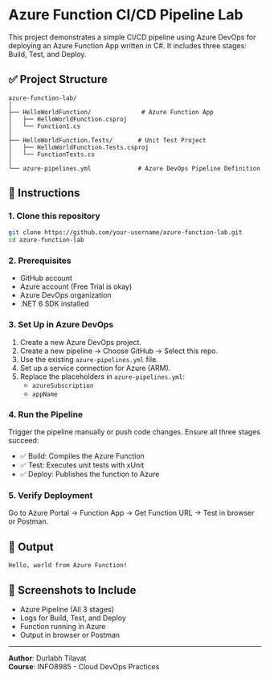 
# Azure Function CI/CD Pipeline Lab

This project demonstrates a simple CI/CD pipeline using Azure DevOps for deploying an Azure Function App written in C#. It includes three stages: Build, Test, and Deploy.

## ✅ Project Structure

```
azure-function-lab/
│
├── HelloWorldFunction/              # Azure Function App
│   ├── HelloWorldFunction.csproj
│   └── Function1.cs
│
├── HelloWorldFunction.Tests/       # Unit Test Project
│   ├── HelloWorldFunction.Tests.csproj
│   └── FunctionTests.cs
│
└── azure-pipelines.yml             # Azure DevOps Pipeline Definition
```

## 🚀 Instructions

### 1. Clone this repository

```bash
git clone https://github.com/your-username/azure-function-lab.git
cd azure-function-lab
```

### 2. Prerequisites

- GitHub account
- Azure account (Free Trial is okay)
- Azure DevOps organization
- .NET 6 SDK installed

### 3. Set Up in Azure DevOps

1. Create a new Azure DevOps project.
2. Create a new pipeline → Choose GitHub → Select this repo.
3. Use the existing `azure-pipelines.yml` file.
4. Set up a service connection for Azure (ARM).
5. Replace the placeholders in `azure-pipelines.yml`:
   - `azureSubscription`
   - `appName`

### 4. Run the Pipeline

Trigger the pipeline manually or push code changes. Ensure all three stages succeed:

- ✅ Build: Compiles the Azure Function
- ✅ Test: Executes unit tests with xUnit
- ✅ Deploy: Publishes the function to Azure

### 5. Verify Deployment

Go to Azure Portal → Function App → Get Function URL → Test in browser or Postman.

## 🧪 Output

```
Hello, world from Azure Function!
```

## 📸 Screenshots to Include

- Azure Pipeline (All 3 stages)
- Logs for Build, Test, and Deploy
- Function running in Azure
- Output in browser or Postman

---

**Author**: Durlabh Tilavat  
**Course**: INFO8985 - Cloud DevOps Practices  

